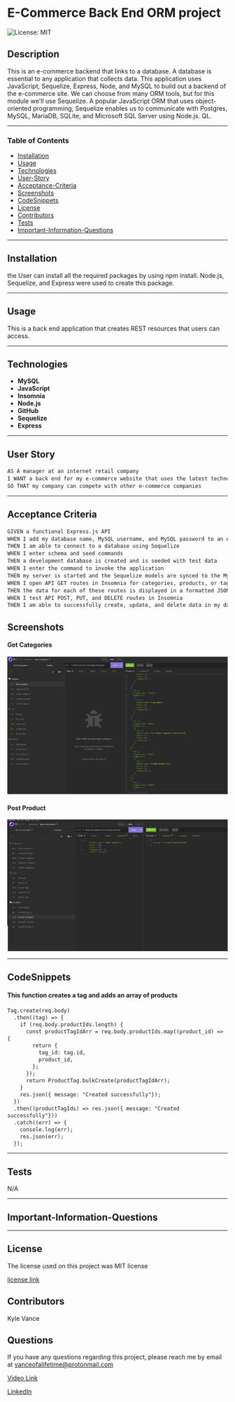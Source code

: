 # E-Commerce Back End ORM project

![License: MIT](https://img.shields.io/badge/License-MIT-yellow.svg)

## Description

This is an e-commerce backend that links to a database. A database is essential to any application that collects data. This application uses JavaScript, Sequelize, Express, Node, and MySQL to build out a backend of the e-commerce site. We can choose from many ORM tools, but for this module we'll use Sequelize. A popular JavaScript ORM that uses object-oriented programming, Sequelize enables us to communicate with Postgres, MySQL, MariaDB, SQLite, and Microsoft SQL Server using Node.js. QL.

---

### Table of Contents

- [Installation](#installation)
- [Usage](#usage)
- [Technologies](#technologies)
- [User-Story](#user-story)
- [Acceptance-Criteria](#acceptance-criteria)
- [Screenshots](#screenshots)
- [CodeSnippets](#codeSnippets)
- [License](#license)
- [Contributors](#contributors)
- [Tests](#tests)
- [Important-Information-Questions](#important-information-questions)

---

## Installation

the User can install all the required packages by using npm install. Node.js, Sequelize, and Express were used to create this package. 

---

## Usage

This is a back end application that creates REST resources that users can access. 

---

## Technologies

- **MySQL**
- **JavaScript**
- **Insomnia**
- **Node.js**
- **GitHub**
- **Sequelize**
- **Express**

---

## User Story

```md
AS A manager at an internet retail company
I WANT a back end for my e-commerce website that uses the latest technologies
SO THAT my company can compete with other e-commerce companies
```

---

## Acceptance Criteria

```md
GIVEN a functional Express.js API
WHEN I add my database name, MySQL username, and MySQL password to an environment variable file
THEN I am able to connect to a database using Sequelize
WHEN I enter schema and seed commands
THEN a development database is created and is seeded with test data
WHEN I enter the command to invoke the application
THEN my server is started and the Sequelize models are synced to the MySQL database
WHEN I open API GET routes in Insomnia for categories, products, or tags
THEN the data for each of these routes is displayed in a formatted JSON
WHEN I test API POST, PUT, and DELETE routes in Insomnia
THEN I am able to successfully create, update, and delete data in my database
```

## Screenshots

#### Get Categories

![Home Page](./Assets/getAllCat.jpg)

#### Post Product

![Note Page](./Assets/postProd.jpg)

---

## CodeSnippets

#### This function creates a tag and adds an array of products

```Sequelize/Express
Tag.create(req.body)
  .then((tag) => {
    if (req.body.productIds.length) {
      const productTagIdArr = req.body.productIds.map((product_id) => {
        return {
          tag_id: tag.id,
          product_id,
        };
      });
      return ProductTag.bulkCreate(productTagIdArr);
    }
    res.json({ message: "Created successfully"});
  })
  .then((productTagIds) => res.json({ message: "Created successfully"}))
  .catch((err) => {
    console.log(err);
    res.json(err);
  });
```

---

## Tests

N/A

---

## **Important-Information-Questions**

---

## License

The license used on this project was MIT license

[license link](https://opensource.org/licenses/MIT)

## Contributors

Kyle Vance

## Questions

If you have any questions regarding this project, please reach me by email at vanceofalifetime@protonmail.com

[Video Link](https://drive.google.com/file/d/1Zd8tQU8jGkFt3rSo0OYSCpSrnKXD1ytb/view)

[LinkedIn](https://www.linkedin.com/in/kyle-s-vance/)
